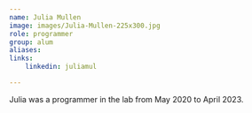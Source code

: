 ```yaml
---
name: Julia Mullen
image: images/Julia-Mullen-225x300.jpg
role: programmer
group: alum
aliases:
links:
    linkedin: juliamul

---
```


Julia was a programmer in the lab from May 2020 to April 2023.
